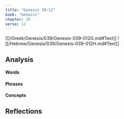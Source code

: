 ```yaml
---
title: "Genesis 39:12"
book: "Genesis"
chapter: 39
verse: 12
---
```

![[/Greek/Genesis/039/Genesis-039-012G.md#Text]]
![[/Hebrew/Genesis/039/Genesis-039-012H.md#Text]]

## Analysis

#### Words

#### Phrases

#### Concepts

## Reflections
